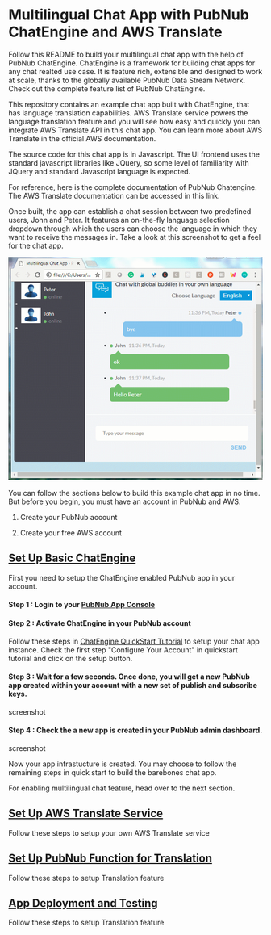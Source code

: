 # Multilingual Chat App with PubNub ChatEngine and AWS Translate

Follow this README to build your multilingual chat app with the help of PubNub ChatEngine. ChatEngine is a framework for building chat apps for any chat realted use case. It is feature rich, extensible and designed to work at scale, thanks to the globally available PubNub Data Stream Network. Check out the complete feature list of PubNub ChatEngine.

This repository contains an example chat app built with ChatEngine, that has language translation capabilities. AWS Translate service powers the language translation feature and you will see how easy and quickly you can integrate AWS Translate API in this chat app. You can learn more about AWS Translate in the official AWS documentation.  

The source code for this chat app is in Javascript. The UI frontend uses the standard javascript libraries like JQuery, so some level of familiarity with JQuery and standard Javascript language is expected. 

For reference, here is the complete documentation of PubNub Chatengine. The AWS Translate documentation can be accessed in this link.  

Once built, the app can establish a chat session between two predefined users, John and Peter. It features an on-the-fly language selection dropdown through which the users can choose the language in which they want to receive the messages in. Take a look at this screenshot to get a feel for the chat app.

<img src="screenshots/overallscreen-app.gif" width="600">
  

You can follow the sections below to build this example chat app in no time. But before you begin, you must have an account in PubNub and AWS. 

1. Create your PubNub account

2. Create your free AWS account 

  


## [Set Up Basic ChatEngine](#set-up-basic-chatengine)

First you need to setup the ChatEngine enabled PubNub app in your account. 

#### Step 1 : Login to your [PubNub App Console](https://admin.pubnub.com)


#### Step 2 : Activate ChatEngine in your PubNub account

Follow these steps in [ChatEngine QuickStart Tutorial](https://www.pubnub.com/docs/tutorials/chatengine#step-one-pubnub-keys) to setup your chat app instance. Check the first step "Configure Your Account" in quickstart tutorial and click on the setup button.

#### Step 3 : Wait for a few seconds. Once done, you will get a new PubNub app created within your account with a new set of publish and subscribe keys. 

screenshot

#### Step 4 : Check the a new app is created in your PubNub admin dashboard.

screenshot

Now your app infrastucture is created. You may choose to follow the remaining steps in quick start to build the barebones chat app. 

For enabling multilingual chat feature, head over to the next section. 



## [Set Up AWS Translate Service](#set-up-aws-translate-service)

Follow these steps to setup your own AWS Translate service


## [Set Up PubNub Function for Translation](#set-up-pubnub-function-for-translation)

Follow these steps to setup Translation feature

## [App Deployment and Testing](#app-deployment-and-testing)

Follow these steps to setup Translation feature
